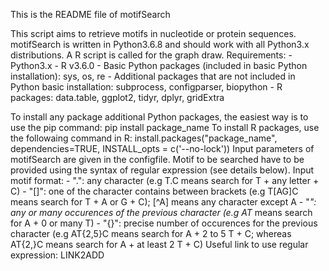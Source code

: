 This is the README file of motifSearch

This script aims to retrieve motifs in nucleotide or protein sequences.
motifSearch is written in Python3.6.8 and should work with all Python3.x distributions. A R script is called for the graph draw.
Requirements:
    - Python3.x
    - R v3.6.0
    - Basic Python packages (included in basic Python installation): sys, os, re
    - Additional packages that are not included in Python basic installation: subprocess, configparser, biopython
    - R packages: data.table, ggplot2, tidyr, dplyr, gridExtra

To install any package additional Python packages, the easiest way is to use the pip command: pip install package_name
To install R packages, use the followaing command in R: install.packages("package_name", dependencies=TRUE, INSTALL_opts = c('--no-lock'))
Input parameters of motifSearch are given in the configfile.
Motif to be searched have to be provided using the syntax of regular expression (see details below).
Input motif format:
    - ".": any character (e.g T.C means search for T + any letter + C)
    - "[]": one of the character contains between brackets (e.g T[AG]C means search for T + A or G + C); [^A] means any character except A
    - "*": any or many occurences of the previous character (e.g AT* means search for A + 0 or many T)
    - "{}": precise number of occurences for the previous character (e.g AT{2,5}C means search for A + 2 to 5 T + C; whereas AT{2,}C means search for A + at least 2 T + C)
Useful link to use regular expression: LINK2ADD

